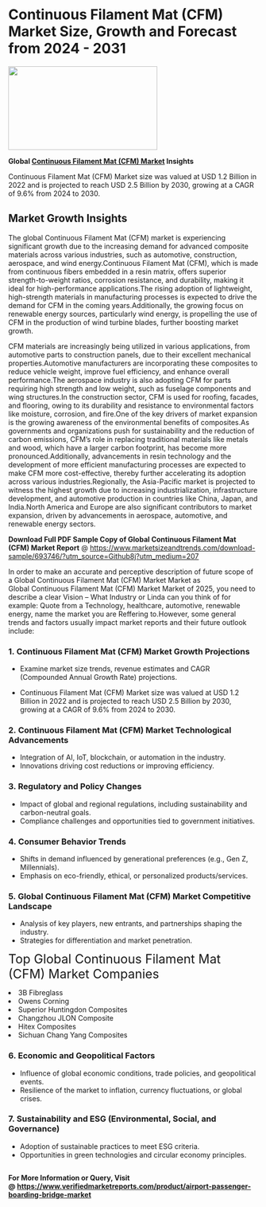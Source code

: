 <H1>Continuous Filament Mat (CFM) Market Size, Growth and Forecast from 2024 - 2031</H1><img class="aligncenter size-medium wp-image-584254" src="https://thirdeyenews.in/wp-content/uploads/2024/09/Global-Market-Research-300x168.jpeg" alt="" width="300" height="168" /><p><strong>Global&nbsp;<a href="https://www.marketsizeandtrends.com/download-sample/693746/?utm_source=Github8j?utm_medium=207">Continuous Filament Mat (CFM) Market</a> Insights</strong></p><p>Continuous Filament Mat (CFM) Market size was valued at USD 1.2 Billion in 2022 and is projected to reach USD 2.5 Billion by 2030, growing at a CAGR of 9.6% from 2024 to 2030.</p><p><h2>Market Growth Insights</h2> <p>The global Continuous Filament Mat (CFM) market is experiencing significant growth due to the increasing demand for advanced composite materials across various industries, such as automotive, construction, aerospace, and wind energy.Continuous Filament Mat (CFM), which is made from continuous fibers embedded in a resin matrix, offers superior strength-to-weight ratios, corrosion resistance, and durability, making it ideal for high-performance applications.The rising adoption of lightweight, high-strength materials in manufacturing processes is expected to drive the demand for CFM in the coming years.Additionally, the growing focus on renewable energy sources, particularly wind energy, is propelling the use of CFM in the production of wind turbine blades, further boosting market growth.</p> <p>CFM materials are increasingly being utilized in various applications, from automotive parts to construction panels, due to their excellent mechanical properties.Automotive manufacturers are incorporating these composites to reduce vehicle weight, improve fuel efficiency, and enhance overall performance.The aerospace industry is also adopting CFM for parts requiring high strength and low weight, such as fuselage components and wing structures.In the construction sector, CFM is used for roofing, facades, and flooring, owing to its durability and resistance to environmental factors like moisture, corrosion, and fire.One of the key drivers of market expansion is the growing awareness of the environmental benefits of composites.As governments and organizations push for sustainability and the reduction of carbon emissions, CFM’s role in replacing traditional materials like metals and wood, which have a larger carbon footprint, has become more pronounced.Additionally, advancements in resin technology and the development of more efficient manufacturing processes are expected to make CFM more cost-effective, thereby further accelerating its adoption across various industries.Regionally, the Asia-Pacific market is projected to witness the highest growth due to increasing industrialization, infrastructure development, and automotive production in countries like China, Japan, and India.North America and Europe are also significant contributors to market expansion, driven by advancements in aerospace, automotive, and renewable energy sectors.</p> <p><span class=""><strong>Download Full PDF Sample Copy of Global Continuous Filament Mat (CFM) Market Report</strong> @ <a href="https://www.marketsizeandtrends.com/download-sample/693746/?utm_source=Github8j?utm_medium=207" target="_blank">https://www.marketsizeandtrends.com/download-sample/693746/?utm_source=Github8j?utm_medium=207</a></span></p><p>In order to make an accurate and perceptive description of future scope of a Global&nbsp;Continuous Filament Mat (CFM) Market Market as Global&nbsp;Continuous Filament Mat (CFM) Market Market of 2025, you need to describe a clear Vision &ndash; What Industry or Linda can you think of for example: Quote from a Technology, healthcare, automotive, renewable energy, name the market you are Reffering to.However, some general trends and factors usually impact market reports and their future outlook include:</p><h3>1.&nbsp;<strong>Continuous Filament Mat (CFM) Market Growth Projections</strong></h3><ul><li>Examine market size trends, revenue estimates and CAGR (Compounded Annual Growth Rate) projections.</li><li><p>Continuous Filament Mat (CFM) Market size was valued at USD 1.2 Billion in 2022 and is projected to reach USD 2.5 Billion by 2030, growing at a CAGR of 9.6% from 2024 to 2030.</p></li></ul><h3>2.&nbsp;<strong>Continuous Filament Mat (CFM) Market Technological Advancements</strong></h3><ul><li>Integration of AI, IoT, blockchain, or automation in the industry.</li><li>Innovations driving cost reductions or improving efficiency.</li></ul><h3>3.&nbsp;<strong>Regulatory and Policy Changes</strong></h3><ul><li>Impact of global and regional regulations, including sustainability and carbon-neutral goals.</li><li>Compliance challenges and opportunities tied to government initiatives.</li></ul><h3>4.&nbsp;<strong>Consumer Behavior Trends</strong></h3><ul><li>Shifts in demand influenced by generational preferences (e.g., Gen Z, Millennials).</li><li>Emphasis on eco-friendly, ethical, or personalized products/services.</li></ul><h3>5.&nbsp;<strong>Global Continuous Filament Mat (CFM) Market Competitive Landscape</strong></h3><ul><li>Analysis of key players, new entrants, and partnerships shaping the industry.</li><li>Strategies for differentiation and market penetration.</li></ul><p data-pm-slice="1 1 []"><span style="color: inherit; font-family: inherit; font-size: 25px;">Top Global Continuous Filament Mat (CFM) Market Companies</span></p><div class="" data-test-id=""><p><li>3B Fibreglass</li><li> Owens Corning</li><li> Superior Huntingdon Composites</li><li> Changzhou JLON Composite</li><li> Hitex Composites</li><li> Sichuan Chang Yang Composites</li></p></div><h3>6.&nbsp;<strong>Economic and Geopolitical Factors</strong></h3><ul><li>Influence of global economic conditions, trade policies, and geopolitical events.</li><li>Resilience of the market to inflation, currency fluctuations, or global crises.</li></ul><h3>7.&nbsp;<strong>Sustainability and ESG (Environmental, Social, and Governance)</strong></h3><ul><li>Adoption of sustainable practices to meet ESG criteria.</li><li>Opportunities in green technologies and circular economy principles.</li></ul><h2><strong style="font-size: 14px;">For More Information or Query, Visit @&nbsp;</strong><a style="background-color: #ffffff; font-size: 14px;" href="https://www.marketsizeandtrends.com/report/continuous-filament-mat-cfm-market/" target="_blank">https://www.verifiedmarketreports.com/product/airport-passenger-boarding-bridge-market</a></h2>